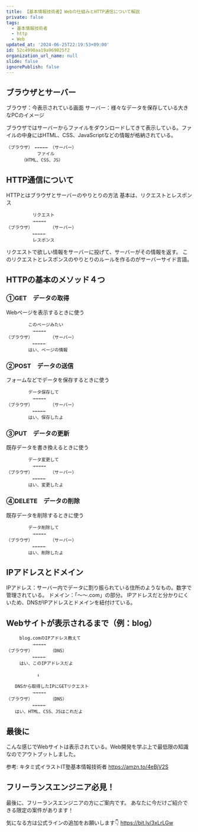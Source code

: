 ```yaml
---
title: 【基本情報技術者】Webの仕組みとHTTP通信について解説
private: false
tags:
  - 基本情報技術者
  - http
  - Web
updated_at: '2024-06-25T22:19:53+09:00'
id: 52c4990aa19a969025f2
organization_url_name: null
slide: false
ignorePublish: false
---
```


## ブラウザとサーバー

ブラウザ：今表示されている画面
サーバー：様々なデータを保存している大きなPCのイメージ

ブラウザではサーバーからファイルをダウンロードしてきて表示している。ファイルの中身にはHTML、CSS、JavaScriptなどの情報が格納されている。

```
（ブラウザ）　←←←←←　（サーバー）
　　　　　　　ファイル
　　　　（HTML、CSS、JS）
```

## HTTP通信について

HTTPとはブラウザとサーバーのやりとりの方法
基本は、リクエストとレスポンス

```
　　　　　　リクエスト
　　　　　　→→→→→
（ブラウザ）　　　　　（サーバー）
　　　　　　←←←←←
　　　　　　レスポンス
```

リクエストで欲しい情報をサーバーに投げて、サーバーがその情報を返す。
このリクエストとレスポンスのやりとりのルールを作るのがサーバーサイド言語。

## HTTPの基本のメソッド４つ

### ①GET　データの取得

Webページを表示するときに使う

```
　　　　　このページみたい
　　　　　　→→→→→
（ブラウザ）　　　　　（サーバー）
　　　　　　←←←←←
　　　　　はい、ページの情報
```

### ②POST　データの送信

フォームなどでデータを保存するときに使う

```
　　　　　データ保存して
　　　　　　→→→→→
（ブラウザ）　　　　　（サーバー）
　　　　　　←←←←←
　　　　　はい、保存したよ
```

### ③PUT　データの更新

既存データを書き換えるときに使う

```
　　　　　データ変更して
　　　　　　→→→→→
（ブラウザ）　　　　　（サーバー）
　　　　　　←←←←←
　　　　　はい、変更したよ
```

### ④DELETE　データの削除

既存データを削除するときに使う

```
　　　　　データ削除して
　　　　　　→→→→→
（ブラウザ）　　　　　（サーバー）
　　　　　　←←←←←
　　　　　はい、削除したよ
```

## IPアドレスとドメイン

IPアドレス：サーバー内でデータに割り振られている住所のようなもの。数字で管理されている。
ドメイン：「〜〜.com」の部分。
IPアドレスだと分かりにくいため、DNSがIPアドレスとドメインを紐付けている。

## Webサイトが表示されるまで（例：blog）

```
　　　blog.comのIPアドレス教えて
　　　　　　→→→→→
（ブラウザ）　　　　　（DNS）
　　　　　　←←←←←
　　　はい、このIPアドレスだよ

　　　　　　　↓

　　DNSから取得したIPにGETリクエスト
　　　　　　→→→→→
（ブラウザ）　　　　　（DNS）
　　　　　　←←←←←
　　はい、HTML、CSS、JSはこれだよ
```

## 最後に

こんな感じでWebサイトは表示されている。Web開発を学ぶ上で最低限の知識なのでアウトプットしました。

参考: キタミ式イラストIT塾基本情報技術者
https://amzn.to/4eBjV2S

## フリーランスエンジニア必見！

最後に、フリーランスエンジニアの方にご案内です。
あなたに今だけご紹介できる限定の案件があります！

気になる方は公式ラインの追加をお願いします👇
https://bit.ly/3xLrLGw